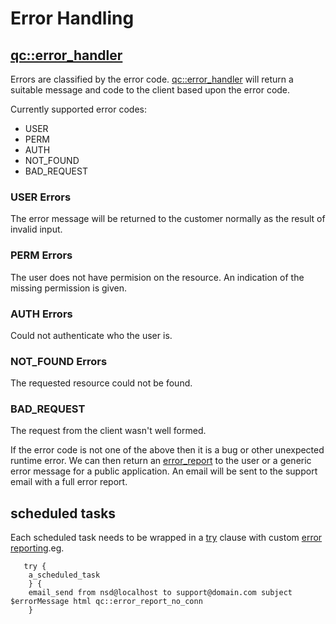 Error Handling
======================

[qc::error_handler](doc/procs/error_handler.md)
--------------------------

Errors are classified by the error code. [qc::error_handler](doc/procs/error_handler.md) will return a suitable message and code to the client based upon the error code.

Currently supported error codes:
* USER
* PERM
* AUTH
* NOT_FOUND
* BAD_REQUEST

### USER Errors
The error message will be returned to the customer normally as the result of invalid input.

### PERM Errors
The user does not have permision on the resource.
An indication of the missing permission is given.

### AUTH Errors
Could not authenticate who the user is.

### NOT_FOUND Errors
The requested resource could not be found.

### BAD_REQUEST
The request from the client wasn't well formed.

If the error code is not one of the above then it is a bug or other unexpected runtime error.
We can then return an [error_report](procs/error_report.md) to the user or a generic error message for a public application.
An email will be sent to the support email with a full error report.

scheduled tasks
--------------------------


Each scheduled task needs to be wrapped in a [try](procs/try.md) clause with custom [error reporting](procs/error_report_no_conn.md).eg.
	
	   try {
		a_scheduled_task
	    } {
		email_send from nsd@localhost to support@domain.com subject $errorMessage html qc::error_report_no_conn
	    }
	
